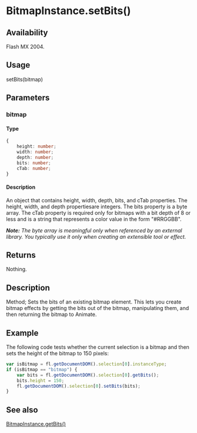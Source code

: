 # BitmapInstance.setBits()

## Availability

Flash MX 2004.

## Usage

setBits(bitmap)

## Parameters

### **bitmap**

#### Type

```typescript
{
    height: number;
    width: number;
    depth: number;
    bits: number;
    cTab: number;
}
```

#### Description

An object that contains height, width, depth, bits, and cTab properties. The height, width, and depth propertiesare integers. The bits property is a byte array. The cTab property is required only for bitmaps with a bit depth of 8 or less and is a string that represents a color value in the form "\#RRGGBB".

***Note:** The byte array is meaningful only when referenced by an external library. You typically use it only when creating an extensible tool or effect.*

## Returns

Nothing.

## Description

Method; Sets the bits of an existing bitmap element. This lets you create bitmap effects by getting the bits out of the bitmap, manipulating them, and then returning the bitmap to Animate.

## Example

The following code tests whether the current selection is a bitmap and then sets the height of the bitmap to 150 pixels:

```javascript
var isBitmap = fl.getDocumentDOM().selection[0].instanceType;
if (isBitmap == "bitmap") {
    var bits = fl.getDocumentDOM().selection[0].getBits();
    bits.height = 150;
    fl.getDocumentDOM().selection[0].setBits(bits);
} 
```

## See also

[BitmapInstance.getBits()](../BitmapInstance_object/BitmapInstance.md)
